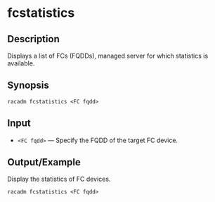 # fcstatistics

## Description

Displays a list of FCs (FQDDs), managed server for which statistics is available.

## Synopsis

```
racadm fcstatistics <FC fqdd>
```

## Input

- `<FC fqdd>` — Specify the FQDD of the target FC device.

## Output/Example

Display the statistics of FC devices.

```
racadm fcstatistics <FC fqdd>
```